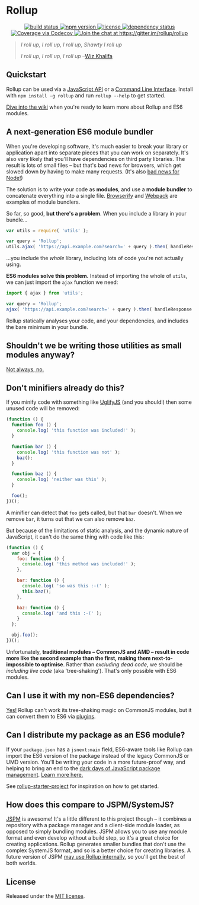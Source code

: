 # Rollup

<p align="center">
  <a href="https://travis-ci.org/rollup/rollup">
    <img src="https://api.travis-ci.org/rollup/rollup.svg?branch=master"
         alt="build status">
  </a>
  <a href="https://npmjs.org/package/rollup">
    <img src="https://img.shields.io/npm/v/rollup.svg"
         alt="npm version">
  </a>
  <a href="https://github.com/rollup/rollup/blob/master/LICENSE.md">
    <img src="https://img.shields.io/npm/l/rollup.svg"
         alt="license">
  </a>
  <a href="https://david-dm.org/rollup/rollup">
    <img src="https://david-dm.org/rollup/rollup.svg"
         alt="dependency status">
  </a>
  <a href="http://codecov.io/github/rollup/rollup?branch=master">
    <img src="http://codecov.io/github/rollup/rollup/coverage.svg?branch=master" alt="Coverage via Codecov" />
  </a>
  <a href='https://gitter.im/rollup/rollup?utm_source=badge&utm_medium=badge&utm_campaign=pr-badge&utm_content=badge'>
    <img src='https://badges.gitter.im/rollup/rollup.svg'
         alt='Join the chat at https://gitter.im/rollup/rollup'>
  </a>
</p>

> *I roll up, I roll up, I roll up, Shawty I roll up*
>
> *I roll up, I roll up, I roll up*
> &ndash;[Wiz Khalifa](https://www.youtube.com/watch?v=UhQz-0QVmQ0)


## Quickstart

Rollup can be used via a [JavaScript API](https://github.com/rollup/rollup/wiki/JavaScript-API) or a [Command Line Interface](https://github.com/rollup/rollup/wiki/Command-Line-Interface). Install with `npm install -g rollup` and run `rollup --help` to get started.

[Dive into the wiki](https://github.com/rollup/rollup/wiki) when you're ready to learn more about Rollup and ES6 modules.


## A next-generation ES6 module bundler

When you're developing software, it's much easier to break your library or application apart into separate pieces that you can work on separately. It's also very likely that you'll have dependencies on third party libraries. The result is lots of small files – but that's bad news for browsers, which get slowed down by having to make many requests. (It's also [bad news for Node!](https://kev.inburke.com/kevin/node-require-is-dog-slow/))

The solution is to write your code as **modules**, and use a **module bundler** to concatenate everything into a single file. [Browserify](http://browserify.org/) and [Webpack](http://webpack.github.io/) are examples of module bundlers.

So far, so good, **but there's a problem**. When you include a library in your bundle...

```js
var utils = require( 'utils' );

var query = 'Rollup';
utils.ajax( 'https://api.example.com?search=' + query ).then( handleResponse );
```

...you include the *whole* library, including lots of code you're not actually using.

**ES6 modules solve this problem.** Instead of importing the whole of `utils`, we can just import the `ajax` function we need:

```js
import { ajax } from 'utils';

var query = 'Rollup';
ajax( 'https://api.example.com?search=' + query ).then( handleResponse );
```

Rollup statically analyses your code, and your dependencies, and includes the bare minimum in your bundle.


## Shouldn't we be writing those utilities as small modules anyway?

[Not always, no.](https://medium.com/@Rich_Harris/small-modules-it-s-not-quite-that-simple-3ca532d65de4)


## Don't minifiers already do this?

If you minify code with something like [UglifyJS](https://github.com/mishoo/UglifyJS2) (and you should!) then some unused code will be removed:

```js
(function () {
  function foo () {
    console.log( 'this function was included!' );
  }

  function bar () {
    console.log( 'this function was not' );
    baz();
  }

  function baz () {
    console.log( 'neither was this' );
  }

  foo();
})();
```

A minifier can detect that `foo` gets called, but that `bar` doesn't. When we remove `bar`, it turns out that we can also remove `baz`.

But because of the limitations of static analysis, and the dynamic nature of JavaScript, it can't do the same thing with code like this:

```js
(function () {
  var obj = {
    foo: function () {
      console.log( 'this method was included!' );
    },

    bar: function () {
      console.log( 'so was this :-(' );
      this.baz();
    },

    baz: function () {
      console.log( 'and this :-(' );
    }
  };

  obj.foo();
})();
```

Unfortunately, **traditional modules – CommonJS and AMD – result in code more like the second example than the first, making them next-to-impossible to optimise**. Rather than *excluding dead code*, we should be *including live code* (aka 'tree-shaking'). That's only possible with ES6 modules.


## Can I use it with my non-ES6 dependencies?

[Yes!](https://github.com/rollup/rollup/wiki/Bundling-CommonJS-modules) Rollup can't work its tree-shaking magic on CommonJS modules, but it can convert them to ES6 via [plugins](https://github.com/rollup/rollup/wiki/Plugins).


## Can I distribute my package as an ES6 module?

If your `package.json` has a `jsnext:main` field, ES6-aware tools like Rollup can import the ES6 version of the package instead of the legacy CommonJS or UMD version. You'll be writing your code in a more future-proof way, and helping to bring an end to the [dark days of JavaScript package management](https://medium.com/@trek/last-week-i-had-a-small-meltdown-on-twitter-about-npms-future-plans-around-front-end-packaging-b424dd8d367a). [Learn more here.](https://github.com/rollup/rollup/wiki/jsnext:main)

See [rollup-starter-project](https://github.com/eventualbuddha/rollup-starter-project) for inspiration on how to get started.


## How does this compare to JSPM/SystemJS?

[JSPM](http://jspm.io/) is awesome! It's a little different to this project though – it combines a repository with a package manager and a client-side module loader, as opposed to simply bundling modules. JSPM allows you to use any module format and even develop without a build step, so it's a great choice for creating applications. Rollup generates smaller bundles that don't use the complex SystemJS format, and so is a better choice for creating libraries. A future version of JSPM [may use Rollup internally](https://github.com/systemjs/builder/pull/205), so you'll get the best of both worlds.


## License

Released under the [MIT license](https://github.com/rollup/rollup/blob/master/LICENSE.md).
